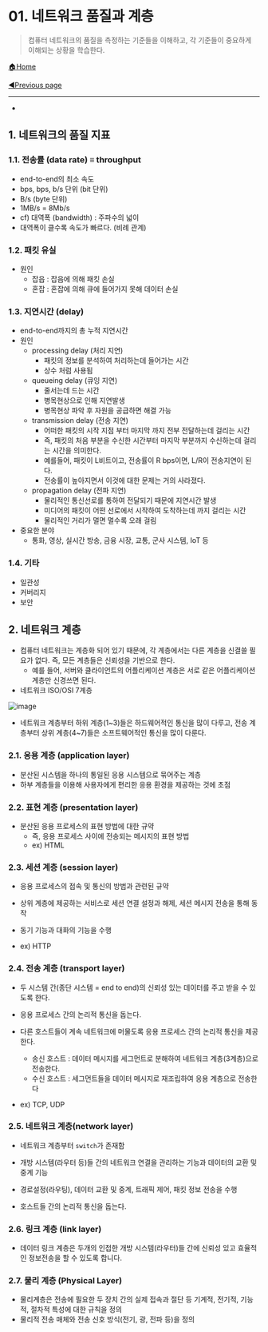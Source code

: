 # 01. 네트워크 품질과 계층

> 컴퓨터 네트워크의 품질을 측정하는 기준들을 이해하고, 각 기준들이 중요하게 이해되는 상황을 학습한다.

[🏠Home](https://github.com/batboy118/Study_Note)

[◀Previous page ](./)

---

<!-- TOC -->

- 

<!-- /TOC -->

## 1. 네트워크의 품질 지표

### 1.1. 전송률 (data rate) ≡ throughput

- end-to-end의 최소 속도
- bps, bps, b/s 단위 (bit 단위)
- B/s (byte 단위)
- 1MB/s = 8Mb/s
- cf) 대역폭 (bandwidth) : 주파수의 넓이
- 대역폭이 클수록 속도가 빠르다. (비례 관계)

### 1.2. 패킷 유실

- 원인
  - 잡읍 : 잡음에 의해 패킷 손실 
  - 혼잡 : 혼잡에 의해 큐에 들어가지 못해 데이터 손실

### 1.3. 지연시간 (delay)

- end-to-end까지의 총 누적 지연시간
- 원인
  - processing delay (처리 지연)
    - 패킷의 정보를 분석하여 처리하는데 들어가는 시간
    - 상수 처럼 사용됨
  - queueing delay (큐잉 지연)
    - 줄서는데 드는 시간
    - 병목현상으로 인해 지연발생
    - 병목현상 파악 후 자원을 공급하면 해결 가능
  - transmission delay (전송 지연)
    - 어떠한 패킷의 시작 지점 부터 마지막 까지 전부 전달하는데 걸리는 시간
    - 즉, 패킷의 처음 부분을 수신한 시간부터 마지막 부분까지 수신하는데 걸리는 시간을 의미한다.
    - 예를들어, 패킷이 L비트이고, 전송률이 R bps이면, L/R이 전송지연이 된다.
    - 전송률이 높아지면서 이것에 대한 문제는 거의 사라졌다.
  - propagation delay (전파 지연)
    - 물리적인 통신선로를 통하여 전달되기 때문에 지연시간 발생
    - 미디어의 패킷이 어떤 선로에서 시작하여 도착하는데 까지 걸리는 시간
    - 물리적인 거리가 멀면 멀수록 오래 걸림
- 중요한 분야
  - 통화, 영상, 실시간 방송, 금융 시장, 교통, 군사 시스템, IoT 등

### 1.4. 기타

- 일관성
- 커버리지
- 보안

## 2. 네트워크 계층

- 컴퓨터 네트워크는 계층화 되어 있기 때문에, 각 계층에서는 다른 계층을 신결쓸 필요가 없다. 즉, 모든 계층들은 신뢰성을 기반으로 한다.
  - 예를 들어, 서버와 클라이언트의 어플리케이션 계층은 서로 같은 어플리케이션 계층만 신경쓰면 된다.
- 네트워크 ISO/OSI 7계층

![image](https://user-images.githubusercontent.com/53181778/77764499-a52cac00-7034-11ea-86cb-cc9b8a7a0b76.png)

- 네트워크 계층부터 하위 계층(1~3)들은 하드웨어적인 통신을 많이 다루고, 전송 계층부터 상위 계층(4~7)들은 소프트웨어적인 통신을 많이 다룬다.

### 2.1. 응용 계층 (application layer)

- 분산된 시스템을 하나의 통일된 응용 시스템으로 묶어주는 계층
- 하부 계층들을 이용해 사용자에게 편리한 응용 환경을 제공하는 것에 초점

### 2.2. 표현 계층 (presentation layer)

- 분산된 응용 프로세스의 표현 방법에 대한 규약
  - 즉, 응용 프로세스 사이에 전송되는 메시지의 표현 방법
  - ex) HTML

### 2.3. 세션 계층 (session layer)

- 응용 프로세스의 접속 및 통신의 방법과 관련된 규약
- 상위 계층에 제공하는 서비스로 세션 연결 설정과 해제, 세션 메시지 전송을 통해 동작

- 동기 기능과 대화의 기능을 수행

- ex) HTTP

### 2.4. 전송 계층 (transport layer)

- 두 시스템 간(종단 시스템 = end to end)의 신뢰성 있는 데이터를 주고 받을 수 있도록 한다.
- 응용 프로세스 간의 논리적 통신을 돕는다.
- 다른 호스트들이 계속 네트워크에 머물도록 응용 프로세스 간의 논리적 통신을 제공한다.
  - 송신 호스트 : 데이터 메시지를 세그먼트로 분해하여 네트워크 계층(3계층)으로 전송한다.
  - 수신 호스트 : 세그먼트들을 데이터 메시지로 재조립하여 응용 계층으로 전송한다

- ex) TCP, UDP

### 2.5. 네트워크 계층(network layer)

- 네트워크 계층부터 `switch`가 존재함
- 개방 시스템(라우터 등)들 간의 네트워크 연결을 관리하는 기능과 데이터의 교환 및 중계 기능
- 경로설정(라우팅), 데이터 교환 및 중계, 트래픽 제어, 패킷 정보 전송을 수행

- 호스트들 간의 논리적 통신을 돕는다.

### 2.6. 링크 계층 (link layer)

- 데이터 링크 계층은 두개의 인접한 개방 시스템(라우터)들 간에 신뢰성 있고 효율적인 정보전송을 할 수 있도록 합니다.

### 2.7. 물리 계층 (Physical Layer)

- 물리계층은 전송에 필요한 두 장치 간의 실제 접속과 절단 등 기계적, 전기적, 기능적, 절차적 특성에 대한 규칙을 정의
- 물리적 전송 매체와 전송 신호 방식(전기, 광, 전파 등)을 정의


